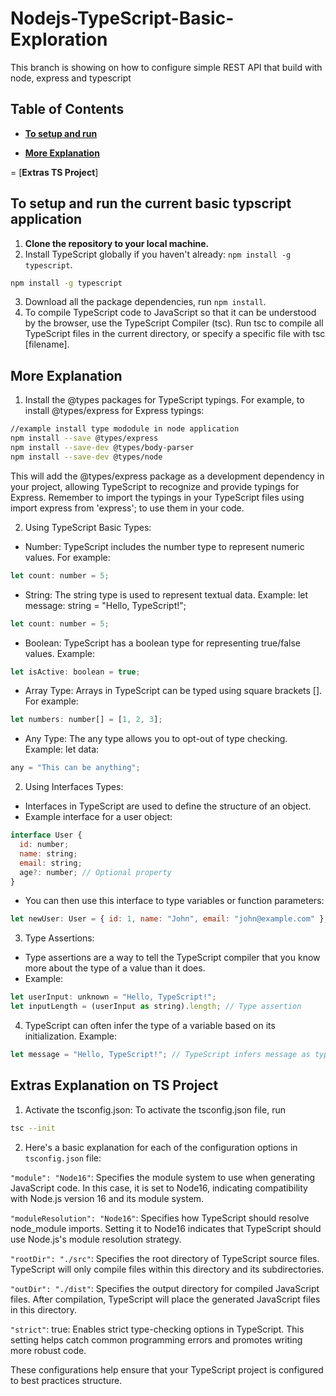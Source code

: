 # Nodejs-TypeScript-Basic-Exploration
This branch is showing on how to configure simple REST API that build with node, express and typescript


## Table of Contents
- [**To setup and run**](#to-setup-and-run-the-current-basic-typscript-application)

- [**More Explanation**](#more-explanation)

= [**Extras TS Project**]


## To setup and run the current basic typscript application
1. **Clone the repository to your local machine.**
2. Install TypeScript globally if you haven't already: `npm install -g typescript`.
```bash
npm install -g typescript
```
3. Download all the package dependencies, run `npm install`.
4. To compile TypeScript code to JavaScript so that it can be understood by the browser, use the TypeScript Compiler (tsc). Run tsc to compile all TypeScript files in the current directory, or specify a specific file with tsc [filename].


## More Explanation
1. Install the @types packages for TypeScript typings. For example, to install @types/express for Express typings:
```bash
//example install type mododule in node application
npm install --save @types/express
npm install --save-dev @types/body-parser
npm install --save-dev @types/node
```
This will add the @types/express package as a development dependency in your project, allowing TypeScript to recognize and provide typings for Express. Remember to import the typings in your TypeScript files using import express from 'express'; to use them in your code.

2. Using TypeScript Basic Types:

- Number: TypeScript includes the number type to represent numeric values. For example: 
```js
let count: number = 5;
```

- String: The string type is used to represent textual data. Example: let message: string = "Hello, TypeScript!";
```js
let count: number = 5;
```

- Boolean: TypeScript has a boolean type for representing true/false values. Example: 
```js
let isActive: boolean = true;
```

- Array Type: Arrays in TypeScript can be typed using square brackets []. For example: 
```js
let numbers: number[] = [1, 2, 3];
```

- Any Type: The any type allows you to opt-out of type checking. Example: let data: 
```js
any = "This can be anything";
```

2. Using Interfaces Types:
- Interfaces in TypeScript are used to define the structure of an object.
- Example interface for a user object:
```js
interface User {
  id: number;
  name: string;
  email: string;
  age?: number; // Optional property
}
```

- You can then use this interface to type variables or function parameters:
```js
let newUser: User = { id: 1, name: "John", email: "john@example.com" };
```

3. Type Assertions:
- Type assertions are a way to tell the TypeScript compiler that you know more about the type of a value than it does.
- Example:
```js
let userInput: unknown = "Hello, TypeScript!";
let inputLength = (userInput as string).length; // Type assertion
```

4. TypeScript can often infer the type of a variable based on its initialization. Example:
```js
let message = "Hello, TypeScript!"; // TypeScript infers message as type string
```

## Extras Explanation on TS Project

1. Activate the tsconfig.json: To activate the tsconfig.json file, run
```bash
tsc --init
```
2. Here's a basic explanation for each of the configuration options in `tsconfig.json` file:

`"module": "Node16"`: Specifies the module system to use when generating JavaScript code. In this case, it is set to Node16, indicating compatibility with Node.js version 16 and its module system.

`"moduleResolution": "Node16"`: Specifies how TypeScript should resolve node_module imports. Setting it to Node16 indicates that TypeScript should use Node.js's module resolution strategy.

`"rootDir": "./src"`: Specifies the root directory of TypeScript source files. TypeScript will only compile files within this directory and its subdirectories.

`"outDir": "./dist"`: Specifies the output directory for compiled JavaScript files. After compilation, TypeScript will place the generated JavaScript files in this directory.

`"strict"`: true: Enables strict type-checking options in TypeScript. This setting helps catch common programming errors and promotes writing more robust code.

These configurations help ensure that your TypeScript project is configured to best practices structure.






